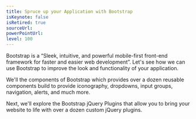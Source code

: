 ```yaml
---
title: Spruce up your Application with Bootstrap
isKeynote: false
isRetired: true
sourceUrl:
powerPointUrl:
level: 100
---
```

Bootstrap is a “Sleek, intuitive, and powerful mobile-first front-end framework for faster and easier web development”. Let's see how we can use Bootstrap to improve the look and functionality of your application.

We'll the components of Bootstrap which provides over a dozen reusable components build to provide iconography, dropdowns, input groups, navigation, alerts, and much more.

Next, we'll explore the Bootstrap jQuery Plugins that allow you to bring your website to life with over a dozen custom jQuery plugins.